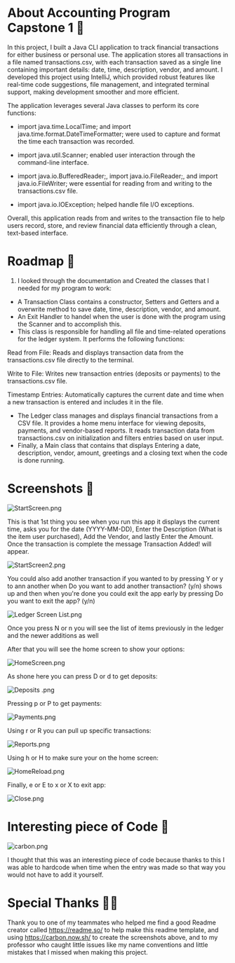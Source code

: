 # About Accounting Program Capstone 1 🧮
In this project, I built a Java CLI application to track financial transactions for either business or personal use. The application stores all transactions in a file named transactions.csv, with each transaction saved as a single line containing important details: date, time, description, vendor, and amount.
I developed this project using IntelliJ, which provided robust features like real-time code suggestions, file management, and integrated terminal support, making development smoother and more efficient.

The application leverages several Java classes to perform its core functions:

* import java.time.LocalTime; and import java.time.format.DateTimeFormatter; were used to capture and format the time each transaction was recorded.

* import java.util.Scanner; enabled user interaction through the command-line interface.

* import java.io.BufferedReader;, import java.io.FileReader;, and import java.io.FileWriter; were essential for reading from and writing to the transactions.csv file.

* import java.io.IOException; helped handle file I/O exceptions.

Overall, this application reads from and writes to the transaction file to help users record, store, and review financial data efficiently through a clean, text-based interface.

# Roadmap 🚧
1. I looked through the documentation and Created the classes that I needed for my program to work:
* A Transaction Class contains a constructor, Setters and Getters and a overwrite method to save date, time, description, vendor, and amount.
* An Exit Handler to handel when the user is done with the program using the Scanner and to accomplish this.
* This class is responsible for handling all file and time-related operations for the ledger system. It performs the following functions:

Read from File: Reads and displays transaction data from the transactions.csv file directly to the terminal.

Write to File: Writes new transaction entries (deposits or payments) to the transactions.csv file.

Timestamp Entries: Automatically captures the current date and time when a new transaction is entered and includes it in the file.

* The Ledger class manages and displays financial transactions from a CSV file. It provides a home menu interface for viewing deposits, payments, and vendor-based reports. It reads transaction data from transactions.csv on initialization and filters entries based on user input.
* Finally, a Main class that contains that displays Entering a date, description, vendor, amount, greetings and a closing text when the code is done running.

# Screenshots 📸
![StartScreen.png](Screenshots/StartScreen.png)

This is that 1st thing you see when you run this app it displays the current time, asks you for the date (YYYY-MM-DD), 
Enter the Description (What is the item user purchased), Add the Vendor, and lastly Enter the Amount. Once the transaction is complete the message Transaction Added! will appear.

![StartScreen2.png](Screenshots/StartScreen2.png)

You could also add another transaction if you wanted to by pressing Y or y to ann another when Do you want to add another transaction? (y/n) shows up and then when you're done you could exit the app early by pressing Do you want to exit the app? (y/n)

![Ledger Screen List.png](Screenshots/Ledger%20Screen%20List.png)

Once you press N or n you will see the list of items previously in the ledger and the newer additions as well

After that you will see the home screen to show your options:

![HomeScreen.png](Screenshots/HomeScreen.png)


As shone here you can press D or d to get deposits:

![Deposits .png](Screenshots/Deposits%20.png)

Pressing p or P to get payments:

![Payments.png](Screenshots/Payments.png)

Using r or R you can pull up specific transactions:

![Reports.png](Screenshots/Reports.png)

Using h or H to make sure your on the home screen:

![HomeReload.png](Screenshots/HomeReload.png)

Finally, e or E to x or X to exit app:

![Close.png](Screenshots/Close.png)

# Interesting piece of Code 👀
![carbon.png](Screenshots/carbon.png)

I thought that this was an interesting piece of code because thanks to this I was able to hardcode when time when the entry was made so that way you would not have to add it yourself.

# Special Thanks  👋🏾
Thank you to one of my teammates who helped me find a good Readme creator called https://readme.so/ to help make this readme template, and using https://carbon.now.sh/ to create the screenshots above, and to my professor who caught little issues like my name conventions and little mistakes that I missed when making this project.